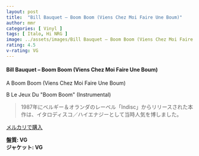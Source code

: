 ```yaml
---
layout: post
title:  "Bill Bauquet – Boom Boom (Viens Chez Moi Faire Une Boum)"
author: mmr
categories: [ Vinyl ]
tags: [ Italo, Hi NRG ]
image: ../assets/images/Bill Bauquet – Boom Boom (Viens Chez Moi Faire Une Boum).jpg
rating: 4.5
v-rating: VG
---
```


#### Bill Bauquet – Boom Boom (Viens Chez Moi Faire Une Boum)

A  Boom Boom (Viens Chez Moi Faire Une Boum)

B  Le Jeux Du "Boom Boom" (Instrumental)

> 1987年にベルギー＆オランダのレーベル「Indisc」からリリースされた本作は、イタロディスコ／ハイエナジーとして当時人気を博しました。


[メルカリで購入](https://jp.mercari.com/item/m88611274359)


<div class="mt-4 mb-4 d-flex align-items-center">
<strong class="mr-1">盤質: VG</strong>
</div>
<div class="mt-4 mb-4 d-flex align-items-center">
<strong class="mr-1">ジャケット: VG</strong>
</div>